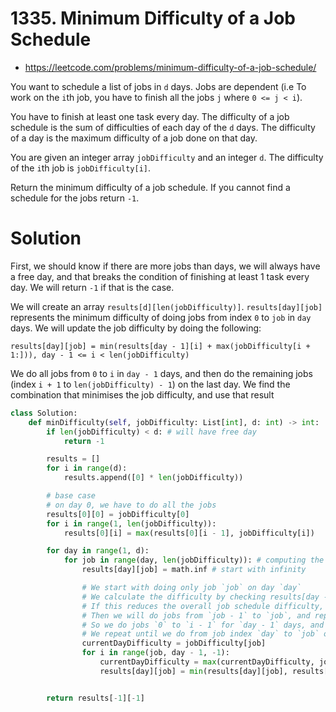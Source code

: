 # 1335. Minimum Difficulty of a Job Schedule

-   https://leetcode.com/problems/minimum-difficulty-of-a-job-schedule/

You want to schedule a list of jobs in `d` days. Jobs are dependent (i.e To work on the `i`th job, you have to finish all the jobs `j` where `0 <= j < i`).

You have to finish at least one task every day. The difficulty of a job schedule is the sum of difficulties of each day of the `d` days. The difficulty of a day is the maximum difficulty of a job done on that day.

You are given an integer array `jobDifficulty` and an integer `d`. The difficulty of the `i`th job is `jobDifficulty[i]`.

Return the minimum difficulty of a job schedule. If you cannot find a schedule for the jobs return `-1`.

# Solution

First, we should know if there are more jobs than days, we will always have a free day, and that breaks the condition of finishing at least 1 task every day. We will return `-1` if that is the case.

We will create an array `results[d][len(jobDifficulty)]`. `results[day][job]` represents the minimum difficulty of doing jobs from index `0` to `job` in `day` days. We will update the job difficulty by doing the following:

```
results[day][job] = min(results[day - 1][i] + max(jobDifficulty[i + 1:])), day - 1 <= i < len(jobDifficulty)
```

We do all jobs from `0` to `i` in `day - 1` days, and then do the remaining jobs (index `i + 1` to `len(jobDifficulty) - 1`) on the last day. We find the combination that minimises the job difficulty, and use that result

```python
class Solution:
    def minDifficulty(self, jobDifficulty: List[int], d: int) -> int:
        if len(jobDifficulty) < d: # will have free day
            return -1

        results = []
        for i in range(d):
            results.append([0] * len(jobDifficulty))

        # base case
        # on day 0, we have to do all the jobs
        results[0][0] = jobDifficulty[0]
        for i in range(1, len(jobDifficulty)):
            results[0][i] = max(results[0][i - 1], jobDifficulty[i])

        for day in range(1, d):
            for job in range(day, len(jobDifficulty)): # computing the minimum difficulty for doing all jobs up to `job` on day `day`
                results[day][job] = math.inf # start with infinity

                # We start with doing only job `job` on day `day`
                # We calculate the difficulty by checking results[day - 1][job - 1] (the total difficulty of doing all jobs from `0` to `job-1`) and adding our current day job dificulty
                # If this reduces the overall job schedule difficulty, we set it as a new minimum
                # Then we will do jobs from `job - 1` to `job`, and repeat the calculation
                # So we do jobs `0` to `i - 1` for `day - 1` days, and we do jobs `i` to `job` on the last day
                # We repeat until we do from job index `day` to `job` on the last day (because we need to do at least 1 task a day, we do jobs `0` to `day - 1` in `day - 1` days, and then jobs `day` to `job` on the last day)
                currentDayDifficulty = jobDifficulty[job]
                for i in range(job, day - 1, -1):
                    currentDayDifficulty = max(currentDayDifficulty, jobDifficulty[i])
                    results[day][job] = min(results[day][job], results[day - 1][i - 1] + currentDayDifficulty)


        return results[-1][-1]
```
